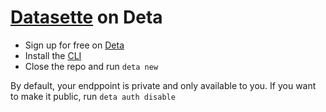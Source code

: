 # [Datasette](https://github.com/simonw/datasette) on Deta

- Sign up for free on [Deta](https://www.deta.sh)
- Install the [CLI](https://docs.deta.sh/docs/cli/install)
- Close the repo and run `deta new`

By default, your endppoint is private and only available to you. If you want to make it public, run `deta auth disable`

